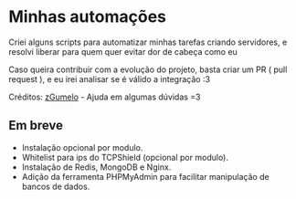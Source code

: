 # Minhas automações

Criei alguns scripts para automatizar minhas tarefas criando servidores, e resolvi liberar para quem quer evitar dor de cabeça como eu

Caso queira contribuir com a evolução do projeto, basta criar um PR ( pull request ), e eu irei analisar se é válido a integração :3

Créditos: [zGumelo](https://github.com/zGumeloBr) - Ajuda em algumas dúvidas =3

## Em breve

- Instalação opcional por modulo.
- Whitelist para ips do TCPShield (opcional por modulo).
- Instalação de Redis, MongoDB e Nginx.
- Adição da ferramenta PHPMyAdmin para facilitar manipulação de bancos de dados.